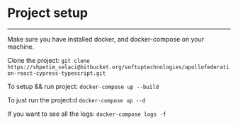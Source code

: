 # Project setup
-----------
Make sure you have installed docker, and docker-compose on your machine.

Clone the project:
`git clone https://shpetim_selaci@bitbucket.org/softuptechnologies/apollofederation-react-cypress-typescript.git`

To setup && run project:
`docker-compose up --build`

To just run the project:d
`docker-compose up --d`

If you want to see all the logs:
`docker-compose logs -f`
